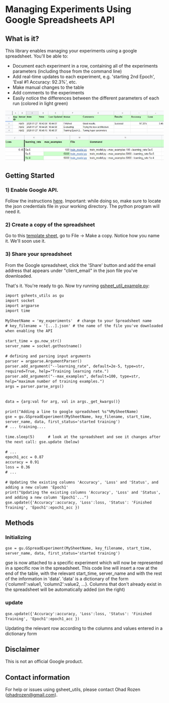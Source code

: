 # Managing Experiments Using Google Spreadsheets API

## What is it?
This library enables managing your experiments using a google spreadsheet. You'll be able to:
* Document each experiment in a row, containing all of the experiments parameters (including those from the command line)
* Add real-time updates to each experiment, e.g. 'starting 2nd Epoch', 'Eval #1 Accuracy: 92.3%', etc.
* Make manual changes to the table
* Add comments to the experiments
* Easily notice the differences between the different parameters of each run (colored in light green)

![](images/spreadsheet_example_image1.JPG)
![](images/spreadsheet_example_image2.JPG)

## Getting Started

### 1) Enable Google API. 
Follow the instructions [here](https://towardsdatascience.com/accessing-google-spreadsheet-data-using-python-90a5bc214fd2).
Important: while doing so, make sure to locate the json credentials file in your working directory. The python program will need it.

### 2) Create a copy of the spreadsheet
Go to this [template sheet](https://docs.google.com/spreadsheets/d/1xPF3Ji1GSgHlA92LCotzDEj1QEKOMajRQimZi9LI2h8/edit?usp=sharing), go to File -> Make a copy. 
Notice how you name it. We'll soon use it.

### 3) Share your spreadsheet
From the Google spreadsheet, click the 'Share' button and add the email address that appears under "client_email" in the json file you've downloaded.


That's it. You're ready to go.
Now try running [gsheet_util_example.py](gsheet_util_example.py):
```
import gsheets_utils as gu
import socket
import argparse
import time

MySheetName = 'my_experiments'  # change to your Spreadsheet name
# key_filename = '[...].json' # the name of the file you've downloaded when enabling the API

start_time = gu.now_str()
server_name = socket.gethostname()

# defining and parsing input arguments
parser = argparse.ArgumentParser()
parser.add_argument("--learning_rate", default=2e-5, type=str, required=True, help="Training learning rate.")
parser.add_argument("--max_examples", default=100, type=str, help="maximum number of training examples.")
args = parser.parse_args()


data = {arg:val for arg, val in args._get_kwargs()}

print("Adding a line to google spreadsheet %s"%MySheetName)
gse = gu.GSpreadExperiment(MySheetName, key_filename, start_time, server_name, data, first_status='started training')
# ... training....

time.sleep(5)      # look at the spreadsheet and see it changes after the next call: gse.update (below)

# ...
epoch1_acc = 0.87
accuracy = 0.91
loss = 0.36
# ...

# Updating the existing columns 'Accuracy', 'Loss' and 'Status', and adding a new column 'Epoch1'
print("Updating the existing columns 'Accuracy', 'Loss' and 'Status', and adding a new column 'Epoch1'...")
gse.update({'Accuracy':accuracy, 'Loss':loss, 'Status': 'Finished Training', 'Epoch1':epoch1_acc })
```

## Methods
### Initializing
```
gse = gu.GSpreadExperiment(MySheetName, key_filename, start_time, server_name, data, first_status='started training')
```
gse is now attached to a specific experiment which will now be represented in a specific row in the spreadsheet. This code line will insert a row at the end of the table, with the relevant start_time, server_name and with the rest of the information in 'data'. 
'data' is a dictionary of the form {'column1':value1, 'column2':value2, ...}. Columns that don't already exist in the spreadsheet will be automatically added (on the right)

### update
```
gse.update({'Accuracy':accuracy, 'Loss':loss, 'Status': 'Finished Training', 'Epoch1':epoch1_acc })
```
Updating the relevant row according to the columns and values entered in a dictionary form

## Disclaimer
This is not an official Google product.

## Contact information
For help or issues using gsheet_utils, please contact Ohad Rozen (ohadrozen@gmail.com).
